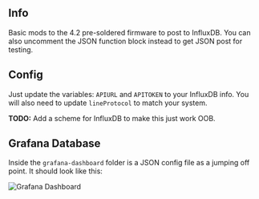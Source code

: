 ## Info 
Basic mods to the 4.2 pre-soldered firmware to post to InfluxDB.
You can also uncomment the JSON function block instead to get JSON post for testing.

## Config
Just update the variables:
`APIURL` and `APITOKEN` to your InfluxDB info.
You will also need to update `lineProtocol` to match your system.

**TODO:**
Add a scheme for InfluxDB to make this just work OOB.

## Grafana Database
Inside the `grafana-dashboard` folder is a JSON config file as a jumping off point. It should look like this:

![Grafana Dashboard]('https://github.com/FunkeDope/airgradient-pre-soldered-4.2-influxdb/blob/main/grafana-dashboard/dash.png?raw=true')


